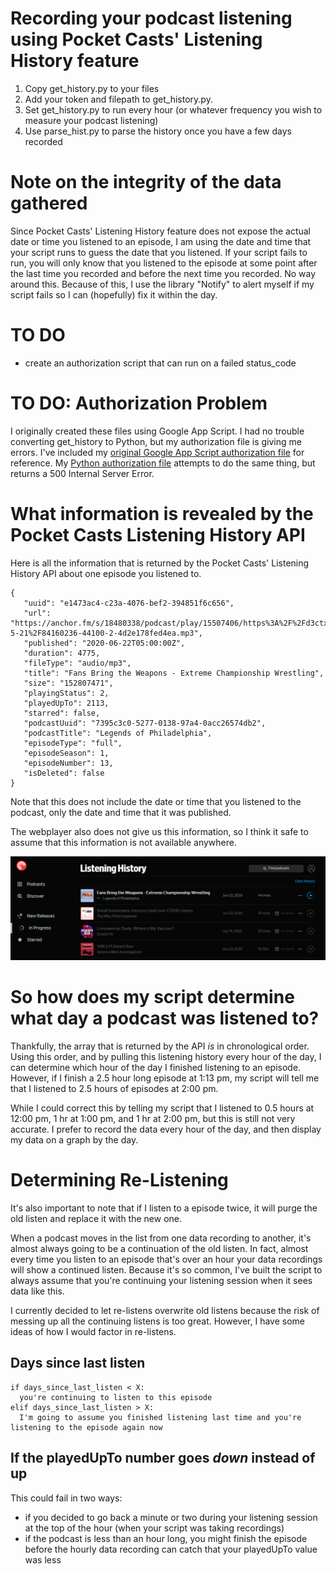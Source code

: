 # Recording your podcast listening using Pocket Casts' Listening History feature
1. Copy get_history.py to your files
2. Add your token and filepath to get_history.py.
3. Set get_history.py to run every hour (or whatever frequency you wish to measure your podcast listening)
4. Use parse_hist.py to parse the history once you have a few days recorded

# Note on the integrity of the data gathered
Since Pocket Casts' Listening History feature does not expose the actual date or time you listened to an episode, I am using the date and time that your script runs to guess the date that you listened. If your script fails to run, you will only know that you listened to the episode at some point after the last time you recorded and before the next time you recorded. No way around this. Because of this, I use the library "Notify" to alert myself if my script fails so I can (hopefully) fix it within the day.

# TO DO
* create an authorization script that can run on a failed status_code

# TO DO: Authorization Problem
I originally created these files using Google App Script. I had no trouble converting get_history to Python, but my authorization file is giving me errors.
I've included my [original Google App Script authorization file](docs/authorization.js) for reference.
My [Python authorization file](docs/authorization.py) attempts to do the same thing, but returns a 500 Internal Server Error.

# What information is revealed by the Pocket Casts Listening History API
Here is all the information that is returned by the Pocket Casts' Listening History API about one episode you listened to.

```
{
   "uuid": "e1473ac4-c23a-4076-bef2-394851f6c656",
   "url": "https://anchor.fm/s/18480338/podcast/play/15507406/https%3A%2F%2Fd3ctxlq1ktw2nl.cloudfront.net%2Fproduction%2F2020-5-21%2F84160236-44100-2-4d2e178fed4ea.mp3",
   "published": "2020-06-22T05:00:00Z",
   "duration": 4775,
   "fileType": "audio/mp3",
   "title": "Fans Bring the Weapons - Extreme Championship Wrestling",
   "size": "152807471",
   "playingStatus": 2,
   "playedUpTo": 2113,
   "starred": false,
   "podcastUuid": "7395c3c0-5277-0138-97a4-0acc26574db2",
   "podcastTitle": "Legends of Philadelphia",
   "episodeType": "full",
   "episodeSeason": 1,
   "episodeNumber": 13,
   "isDeleted": false
}
```

Note that this does not include the date or time that you listened to the podcast, only the date and time that it was published.

The webplayer also does not give us this information, so I think it safe to assume that this information is not available anywhere.
<p align="center">
<img src="https://github.com/emilyboda/recording-podcast-listening/blob/master/webplayer%20listening%20history%20screenshot.PNG" width="900"><img 
</p>

# So how does my script determine what day a podcast was listened to?
Thankfully, the array that is returned by the API _is_ in chronological order. Using this order, and by pulling this listening history every hour of the day, I can determine which hour of the day I finished listening to an episode. However, if I finish a 2.5 hour long episode at 1:13 pm, my script will tell me that I listened to 2.5 hours of episodes at 2:00 pm.

While I could correct this by telling my script that I listened to 0.5 hours at 12:00 pm, 1 hr at 1:00 pm, and 1 hr at 2:00 pm, but this is still not very accurate. I prefer to record the data every hour of the day, and then display my data on a graph by the day.

# Determining Re-Listening
It's also important to note that if I listen to a episode twice, it will purge the old listen and replace it with the new one. 

When a podcast moves in the list from one data recording to another, it's almost always going to be a continuation of the old listen. In fact, almost every time you listen to an episode that's over an hour your data recordings will show a continued listen. Because it's so common, I've built the script to always assume that you're continuing your listening session when it sees data like this. 

I currently decided to let re-listens overwrite old listens because the risk of messing up all the continuing listens is too great. However, I have some ideas of how I would factor in re-listens.

## Days since last listen
```
if days_since_last_listen < X:
  you're continuing to listen to this episode
elif days_since_last_listen > X:
  I'm going to assume you finished listening last time and you're listening to the episode again now
```

## If the playedUpTo number goes _down_ instead of up
This could fail in two ways: 
* if you decided to go back a minute or two during your listening session at the top of the hour (when your script was taking recordings)
* if the podcast is less than an hour long, you might finish the episode before the hourly data recording can catch that your playedUpTo value was less
